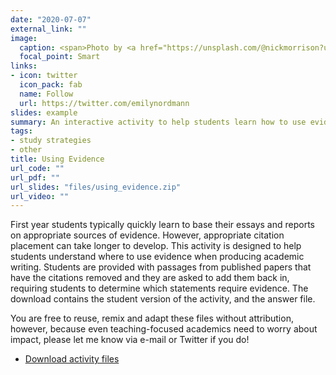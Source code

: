 ```yaml
---
date: "2020-07-07"
external_link: ""
image:
  caption: <span>Photo by <a href="https://unsplash.com/@nickmorrison?utm_source=unsplash&amp;utm_medium=referral&amp;utm_content=creditCopyText">Nick Morrison</a> on <a href="https://unsplash.com/s/photos/writing?utm_source=unsplash&amp;utm_medium=referral&amp;utm_content=creditCopyText">Unsplash</a></span>
  focal_point: Smart
links:
- icon: twitter
  icon_pack: fab
  name: Follow
  url: https://twitter.com/emilynordmann
slides: example
summary: An interactive activity to help students learn how to use evidence and improve citation placement
tags:
- study strategies
- other
title: Using Evidence
url_code: ""
url_pdf: ""
url_slides: "files/using_evidence.zip"
url_video: ""
---
```


First year students typically quickly learn to base their essays and reports on appropriate sources of evidence. However, appropriate citation placement can take longer to develop. This activity is designed to help students understand where to use evidence when producing academic writing. Students are provided with passages from published papers that have the citations removed and they are asked to add them back in, requiring students to determine which statements require evidence. The download contains the student version of the activity, and the answer file.

You are free to reuse, remix and adapt these files without attribution, however, because even teaching-focused academics need to worry about impact, please let me know via e-mail or Twitter if you do!

* [Download activity files](using_evidence.zip)
